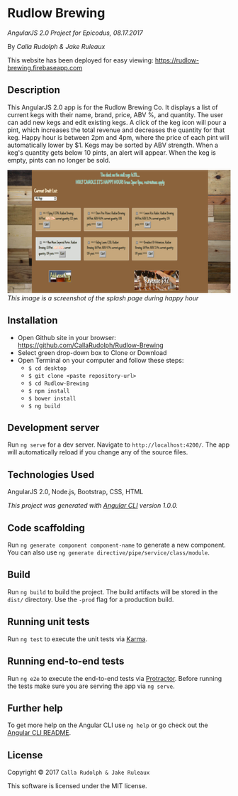 # Rudlow Brewing

_AngularJS 2.0 Project for Epicodus, 08.17.2017_

By _Calla Rudolph & Jake Ruleaux_

This website has been deployed for easy viewing: https://rudlow-brewing.firebaseapp.com

## Description
This AngularJS 2.0 app is for the Rudlow Brewing Co. It displays a list of current kegs with their name, brand, price, ABV %, and quantity. The user can add new kegs and edit existing kegs. A click of the keg icon will pour a pint, which increases the total revenue and decreases the quantity for that keg. Happy hour is between 2pm and 4pm, where the price of each pint will automatically lower by $1. Kegs may be sorted by ABV strength. When a keg's quantity gets below 10 pints, an alert will appear. When the keg is empty, pints can no longer be sold.

![Preview of Splash Page](src/assets/img/screenshot.png)
_This image is a screenshot of the splash page during happy hour_

## Installation

* Open Github site in your browser: https://github.com/CallaRudolph/Rudlow-Brewing
* Select green drop-down box to Clone or Download
* Open Terminal on your computer and follow these steps:
  * `$ cd desktop`
  * `$ git clone <paste repository-url>`
  * `$ cd Rudlow-Brewing`
  * `$ npm install`
  * `$ bower install`
  * `$ ng build`

## Development server

Run `ng serve` for a dev server. Navigate to `http://localhost:4200/`. The app will automatically reload if you change any of the source files.

## Technologies Used

AngularJS 2.0, Node.js, Bootstrap, CSS, HTML

_This project was generated with [Angular CLI](https://github.com/angular/angular-cli) version 1.0.0._

## Code scaffolding

Run `ng generate component component-name` to generate a new component. You can also use `ng generate directive/pipe/service/class/module`.

## Build

Run `ng build` to build the project. The build artifacts will be stored in the `dist/` directory. Use the `-prod` flag for a production build.

## Running unit tests

Run `ng test` to execute the unit tests via [Karma](https://karma-runner.github.io).

## Running end-to-end tests

Run `ng e2e` to execute the end-to-end tests via [Protractor](http://www.protractortest.org/).
Before running the tests make sure you are serving the app via `ng serve`.

## Further help

To get more help on the Angular CLI use `ng help` or go check out the [Angular CLI README](https://github.com/angular/angular-cli/blob/master/README.md).

## License

Copyright &copy; 2017 `Calla Rudolph & Jake Ruleaux`

This software is licensed under the MIT license.

